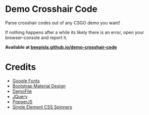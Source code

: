 # Demo Crosshair Code

Parse crosshair codes out of any CSGO demo you want!

If nothing happens after a while its likely there is an error, open your browser-console and report it.

**Available at [beepisla.github.io/demo-crosshair-code](https://beepisla.github.io/demo-crosshair-code/)**

# Credits

- [Google Fonts](https://fonts.google.com/)
- [Bootstrap Material Design](https://fezvrasta.github.io/bootstrap-material-design/)
- [DemoFile](https://saul.github.io/demofile/)
- [JQuery](https://jquery.com/)
- [PopperJS](https://popper.js.org/)
- [Single Element CSS Spinners](https://projects.lukehaas.me/css-loaders/)
